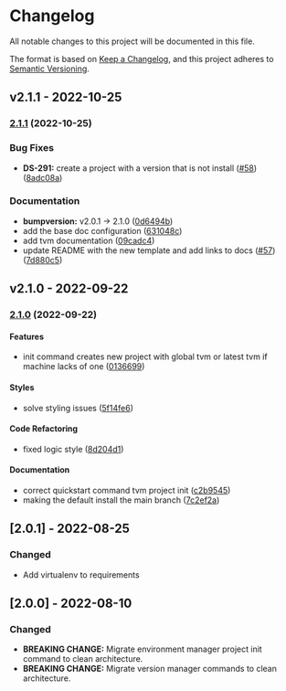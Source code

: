 # Changelog

All notable changes to this project will be documented in this file.

The format is based on [Keep a Changelog](https://keepachangelog.com/en/1.0.0/),
and this project adheres to [Semantic Versioning](https://semver.org/spec/v2.0.0.html).

## v2.1.1 - 2022-10-25

### [2.1.1](https://github.com/eduNEXT/tvm/compare/v2.1.0...v2.1.1) (2022-10-25)

### Bug Fixes

- **DS-291:** create a project with a version that is not install ([#58](https://github.com/eduNEXT/tvm/issues/58)) ([8adc08a](https://github.com/eduNEXT/tvm/commit/8adc08a209d9af6dcb3143d4d3f9d0f2808c4b68))

### Documentation

- **bumpversion:** v2.0.1 → 2.1.0 ([0d6494b](https://github.com/eduNEXT/tvm/commit/0d6494b278bdb7c9fb9965fe7bc6b61c114fefa7))
- add the base doc configuration ([631048c](https://github.com/eduNEXT/tvm/commit/631048c48bb2abfe71ce4a430f2e13c1564a9f61))
- add tvm documentation ([09cadc4](https://github.com/eduNEXT/tvm/commit/09cadc4fe01e50ddc4a98c8aba753cab18fbb082))
- update README with the new template and add links to docs ([#57](https://github.com/eduNEXT/tvm/issues/57)) ([7d880c5](https://github.com/eduNEXT/tvm/commit/7d880c5b91db87df2d3bf6e1d61ef12a9e4033d5))

## v2.1.0 - 2022-09-22

### [2.1.0](https://github.com/eduNEXT/tvm/compare/v2.0.1...v2.1.0) (2022-09-22)

#### Features

- init command creates new project with global tvm or latest tvm if machine lacks of one ([0136699](https://github.com/eduNEXT/tvm/commit/01366993b88434ed36565bb02464b23e45e8c265))

#### Styles

- solve styling issues ([5f14fe6](https://github.com/eduNEXT/tvm/commit/5f14fe61e5183bfc77ea5e266bcb5aadd5a734e6))

#### Code Refactoring

- fixed logic style ([8d204d1](https://github.com/eduNEXT/tvm/commit/8d204d175c572cd5183362022017dbec9882eccd))

#### Documentation

- correct quickstart command tvm project init ([c2b9545](https://github.com/eduNEXT/tvm/commit/c2b9545ac144b3c65d62a4c8eed06717b93cab38))
- making the default install the main branch ([7c2ef2a](https://github.com/eduNEXT/tvm/commit/7c2ef2a734a1f6bea4e9a1048115feb4b031265b))

## [2.0.1] - 2022-08-25

### Changed

- Add virtualenv to requirements

## [2.0.0] - 2022-08-10

### Changed

- **BREAKING CHANGE:** Migrate environment manager project init command to clean architecture.
- **BREAKING CHANGE:** Migrate version manager commands to clean architecture.
